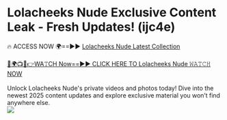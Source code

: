 # Lolacheeks Nude Exclusive Content Leak - Fresh Updates! (ijc4e)

🔥 ACCESS NOW 🌍==►► <a href="https://tinyurl.com/yc657z5k" rel="nofollow">Lolacheeks Nude Latest Collection</a>
<br><br>
[🔴🌍📺📱👉WA𝚃CH Now==►► CLICK HERE TO Lolacheeks Nude 𝚆𝙰𝚃𝙲𝙷 NOW](https://tinyurl.com/yc657z5k)
<br><br>
Unlock Lolacheeks Nude's private videos and photos today! Dive into the newest 2025 content updates and explore exclusive material you won’t find anywhere else.
<br>
<a href="https://tinyurl.com/yc657z5k" rel="nofollow" data-target="animated-image.originalLink"><img src="https://camo.githubusercontent.com/8a4f000d20f83aca3bf7ec5f350d767afa0574a8a352519fd8cfa583a6f93a33/68747470733a2f2f692e696d6775722e636f6d2f644a486b345a712e676966" data-canonical-src="https://i.imgur.com/dJHk4Zq.gif" style="max-width: 100%; display: inline-block;" data-target="animated-image.originalImage"></a>
<br>
